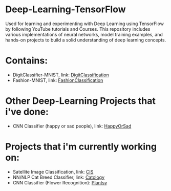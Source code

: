 # Deep-Learning-TensorFlow

Used for learning and experimenting with Deep Learning using TensorFlow by following YouTube tutorials and Courses. This repository includes various implementations of neural networks, model training examples, and hands-on projects to build a solid understanding of deep learning concepts.

# Contains:
- DigitClassifier-MNIST, link: [DigitClassification](https://github.com/BejenaruIoanMatei/Deep-Learning-TensorFlow/tree/main/Classifiers/DigitsClassification)
- Fashion-MNIST, link: [FashionClassification](https://github.com/BejenaruIoanMatei/Deep-Learning-TensorFlow/tree/main/Classifiers/Fashion-MNIST)

# Other Deep-Learning Projects that i've done:
- CNN Classifier (happy or sad people), link: [HappyOrSad](https://github.com/BejenaruIoanMatei/CNN-classifier)

# Projects that i'm currently working on:
- Satellite Image Classification, link: [CIS](https://github.com/BejenaruIoanMatei/CIS)
- NN/NLP Cat Breed Classifier, link: [Catology](https://github.com/BejenaruIoanMatei/CIS)
- CNN Classifier (Flower Recognition): [Plantsy](https://github.com/BejenaruIoanMatei/Plantsy)
